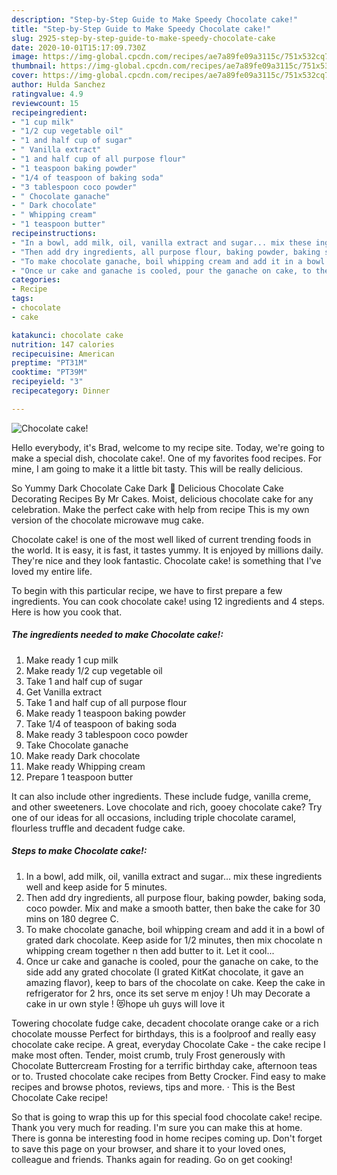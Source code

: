 ```yaml
---
description: "Step-by-Step Guide to Make Speedy Chocolate cake!"
title: "Step-by-Step Guide to Make Speedy Chocolate cake!"
slug: 2925-step-by-step-guide-to-make-speedy-chocolate-cake
date: 2020-10-01T15:17:09.730Z
image: https://img-global.cpcdn.com/recipes/ae7a89fe09a3115c/751x532cq70/chocolate-cake-recipe-main-photo.jpg
thumbnail: https://img-global.cpcdn.com/recipes/ae7a89fe09a3115c/751x532cq70/chocolate-cake-recipe-main-photo.jpg
cover: https://img-global.cpcdn.com/recipes/ae7a89fe09a3115c/751x532cq70/chocolate-cake-recipe-main-photo.jpg
author: Hulda Sanchez
ratingvalue: 4.9
reviewcount: 15
recipeingredient:
- "1 cup milk"
- "1/2 cup vegetable oil"
- "1 and half cup of sugar"
- " Vanilla extract"
- "1 and half cup of all purpose flour"
- "1 teaspoon baking powder"
- "1/4 of teaspoon of baking soda"
- "3 tablespoon coco powder"
- " Chocolate ganache"
- " Dark chocolate"
- " Whipping cream"
- "1 teaspoon butter"
recipeinstructions:
- "In a bowl, add milk, oil, vanilla extract and sugar... mix these ingredients well and keep aside for 5 minutes."
- "Then add dry ingredients, all purpose flour, baking powder, baking soda, coco powder. Mix and make a smooth batter, then bake the cake for 30 mins on 180 degree C."
- "To make chocolate ganache, boil whipping cream and add it in a bowl of grated dark chocolate. Keep aside for 1/2 minutes, then mix chocolate n whipping cream together n then add butter to it. Let it cool..."
- "Once ur cake and ganache is cooled, pour the ganache on cake, to the side add any grated chocolate (I grated KitKat chocolate, it gave an amazing flavor), keep to bars of the chocolate on cake. Keep the cake in refrigerator for 2 hrs, once its set serve m enjoy ! Uh may Decorate a cake in ur own style ! 😻hope uh guys will love it"
categories:
- Recipe
tags:
- chocolate
- cake

katakunci: chocolate cake 
nutrition: 147 calories
recipecuisine: American
preptime: "PT31M"
cooktime: "PT39M"
recipeyield: "3"
recipecategory: Dinner

---
```



![Chocolate cake!](https://img-global.cpcdn.com/recipes/ae7a89fe09a3115c/751x532cq70/chocolate-cake-recipe-main-photo.jpg)

Hello everybody, it's Brad, welcome to my recipe site. Today, we're going to make a special dish, chocolate cake!. One of my favorites food recipes. For mine, I am going to make it a little bit tasty. This will be really delicious.

So Yummy Dark Chocolate Cake Dark 💖 Delicious Chocolate Cake Decorating Recipes By Mr Cakes. Moist, delicious chocolate cake for any celebration. Make the perfect cake with help from recipe This is my own version of the chocolate microwave mug cake.

Chocolate cake! is one of the most well liked of current trending foods in the world. It is easy, it is fast, it tastes yummy. It is enjoyed by millions daily. They're nice and they look fantastic. Chocolate cake! is something that I've loved my entire life.


To begin with this particular recipe, we have to first prepare a few ingredients. You can cook chocolate cake! using 12 ingredients and 4 steps. Here is how you cook that.

<!--inarticleads1-->

##### The ingredients needed to make Chocolate cake!:

1. Make ready 1 cup milk
1. Make ready 1/2 cup vegetable oil
1. Take 1 and half cup of sugar
1. Get  Vanilla extract
1. Take 1 and half cup of all purpose flour
1. Make ready 1 teaspoon baking powder
1. Take 1/4 of teaspoon of baking soda
1. Make ready 3 tablespoon coco powder
1. Take  Chocolate ganache
1. Make ready  Dark chocolate
1. Make ready  Whipping cream
1. Prepare 1 teaspoon butter


It can also include other ingredients. These include fudge, vanilla creme, and other sweeteners. Love chocolate and rich, gooey chocolate cake? Try one of our ideas for all occasions, including triple chocolate caramel, flourless truffle and decadent fudge cake. 

<!--inarticleads2-->

##### Steps to make Chocolate cake!:

1. In a bowl, add milk, oil, vanilla extract and sugar... mix these ingredients well and keep aside for 5 minutes.
1. Then add dry ingredients, all purpose flour, baking powder, baking soda, coco powder. Mix and make a smooth batter, then bake the cake for 30 mins on 180 degree C.
1. To make chocolate ganache, boil whipping cream and add it in a bowl of grated dark chocolate. Keep aside for 1/2 minutes, then mix chocolate n whipping cream together n then add butter to it. Let it cool...
1. Once ur cake and ganache is cooled, pour the ganache on cake, to the side add any grated chocolate (I grated KitKat chocolate, it gave an amazing flavor), keep to bars of the chocolate on cake. Keep the cake in refrigerator for 2 hrs, once its set serve m enjoy ! Uh may Decorate a cake in ur own style ! 😻hope uh guys will love it


Towering chocolate fudge cake, decadent chocolate orange cake or a rich chocolate mousse Perfect for birthdays, this is a foolproof and really easy chocolate cake recipe. A great, everyday Chocolate Cake - the cake recipe I make most often. Tender, moist crumb, truly Frost generously with Chocolate Buttercream Frosting for a terrific birthday cake, afternoon teas or to. Trusted chocolate cake recipes from Betty Crocker. Find easy to make recipes and browse photos, reviews, tips and more. · This is the Best Chocolate Cake recipe! 

So that is going to wrap this up for this special food chocolate cake! recipe. Thank you very much for reading. I'm sure you can make this at home. There is gonna be interesting food in home recipes coming up. Don't forget to save this page on your browser, and share it to your loved ones, colleague and friends. Thanks again for reading. Go on get cooking!
